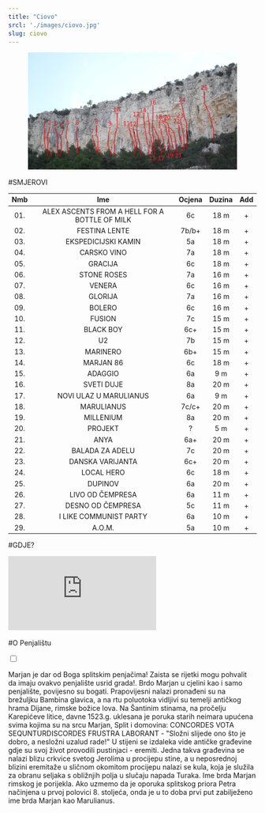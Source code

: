 ```yaml
---
title: "Ciovo"
srcl: './images/ciovo.jpg'
slug: ciovo
---
```


<!-- markdownlint-disable MD033 -->
<div class="Dugi">

<figure class="figure">
    <img src="../Smrka/images/smrka_smjerovi.jpg" alt="Title"/>
</figure>
<div  class="Smjerovi">

#SMJEROVI

| Nmb | Ime                                             | Ocjena | Duzina | Add
|:----:|:------------------------------------------------:|:------:|:-------:|:-------:|
| 01. | ALEX ASCENTS FROM A HELL FOR A BOTTLE OF MILK | 6c | 18 m |<div class="Isus" class="Isus"> + </div> |
| 02. | FESTINA LENTE | 7b/b+ | 18 m |<div class="Isus" class="Isus"> + </div> |
| 03. | EKSPEDICIJSKI KAMIN | 5a | 18 m |<div class="Isus" class="Isus"> + </div> |
| 04. | CARSKO VINO | 7a | 18 m |<div class="Isus" class="Isus"> + </div> |
| 05. | GRACIJA | 6c | 18 m |<div class="Isus"> + </div> |
| 06. | STONE ROSES | 7a | 16 m |<div class="Isus"> + </div> |
| 07. | VENERA | 6c | 16 m |<div class="Isus"> + </div> |
| 08. | GLORIJA | 7a | 16 m |<div class="Isus"> + </div> |
| 09. | BOLERO | 6c | 16 m |<div class="Isus"> + </div> |
| 10. | FUSION | 7c | 15 m |<div class="Isus"> + </div> |
| 11. | BLACK BOY | 6c+ | 15 m |<div class="Isus"> + </div> |
| 12. | U2 | 7b | 15 m |<div class="Isus"> + </div> |
| 13. | MARINERO | 6b+ | 15 m |<div class="Isus"> + </div> |
| 14. | MARJAN 86 | 6c | 18 m |<div class="Isus"> + </div> |
| 15. | ADAGGIO | 6a | 9 m |<div class="Isus"> + </div> |
| 16. | SVETI DUJE | 8a | 20 m |<div class="Isus"> + </div> |
| 17. | NOVI ULAZ U MARULIANUS | 6a | 9 m |<div class="Isus"> + </div> |
| 18. | MARULIANUS | 7c/c+ | 20 m |<div class="Isus"> + </div> |
| 19. | MILLENIUM | 8a | 20 m |<div class="Isus"> + </div> |
| 20. | PROJEKT | ? | 5 m |<div class="Isus"> + </div> |
| 21. | ANYA | 6a+ | 20 m |<div class="Isus"> + </div> |
| 22. | BALADA ZA ADELU | 7c | 20 m |<div class="Isus"> + </div> |
| 23. | DANSKA VARIJANTA | 6c+ | 20 m |<div class="Isus"> + </div> |
| 24. | LOCAL HERO | 6c | 18 m |<div class="Isus"> + </div> |
| 25. | DUPINOV | 6a | 20 m |<div class="Isus"> + </div> |
| 26. | LIVO OD ČEMPRESA | 6a | 11 m |<div class="Isus"> + </div> |
| 27. | DESNO OD ČEMPRESA | 5c | 11 m |<div class="Isus"> + </div> |
| 28. | I LIKE COMMUNIST PARTY | 6a | 10 m |<div class="Isus"> + </div> |
| 29. | A.O.M. | 5a | 10 m |<div class="Isus"> + </div> |


</div>
</div>
<div class="Uski">

<div class="Gdje">

#GDJE?

<iframe src="https://www.google.com/maps/embed?pb=!1m18!1m12!1m3!1d11563.97771969615!2d16.5073563381684!3d43.5649991659888!2m3!1f0!2f0!3f0!3m2!1i1024!2i768!4f13.1!3m3!1m2!1s0x13355f4be5ef0a2d%3A0x7c203a8fd147967f!2sMarkezina+Greda!5e0!3m2!1shr!2shr!4v1546011854810"  class="karta" frameborder="0" style="border:0" allowfullscreen></iframe>

</div>

<div class="Opis">

#O Penjalištu

<div>
  <input type="checkbox" class="read-more-state" id="post-1" />

  <p class="read-more-wrap">Marjan je dar od Boga splitskim penjačima! Zaista se rijetki mogu pohvalit da imaju ovakvo penjalište usrid grada!. <span class="read-more-target">Brdo Marjan u cjelini kao i samo penjalište, povijesno su bogati. Prapovijesni nalazi pronađeni su na brežuljku Bambina glavica, a na rtu poluotoka vidljivi su temelji antičkog hrama Dijane, rimske božice lova.
Na Šantinim stinama, na pročelju Karepićeve litice, davne 1523.g. uklesana je poruka starih neimara upućena svima kojima su na srcu Marjan, Split i domovina: CONCORDES VOTA SEQUNTURDISCORDES FRUSTRA LABORANT -  "Složni slijede ono što je dobro, a nesložni uzalud rade!"
U stijeni se izdaleka vide antičke građevine gdje su svoj život provodili pustinjaci - eremiti. Jedna takva građevina se nalazi blizu crkvice svetog Jerolima u procijepu stine, a u neposrednoj blizini eremitaže u sličnom okomitom procijepu nalazi se kula, koja je služila za obranu seljaka s obližnjih polja u slučaju napada Turaka.
Ime brda Marjan rimskog je porijekla. Ako uzmemo da je oporuka splitskog priora Petra načinjena u prvoj polovici 8. stoljeća, onda je u to doba prvi put zabilježeno ime brda Marjan kao Marulianus.</span></p>
  
  <label for="post-1" class="read-more-trigger"></label>
</div>



</div>
</div>